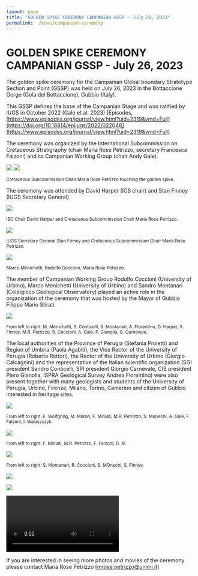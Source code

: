 ```yaml
---
layout: page
title: "GOLDEN SPIKE CEREMONY CAMPANIAN GSSP - July 26, 2023"
permalink:  /news/campanian-ceremony
---
```

# GOLDEN SPIKE CEREMONY CAMPANIAN GSSP - July 26, 2023

The golden spike ceremony for the Campanian Global boundary Stratotype Section and Point (GSSP) was held on July 26, 2023 in the Bottaccione Gorge (Gola del Bottaccione), Gubbio (Italy). 

This GSSP defines the base of the Campanian Stage and was ratified by IUGS in October 2022 (Gale et al. 2023) 
[Episodes, [https://www.episodes.org/journal/view.html?uid=2319&vmd=Full](https://doi.org/10.18814/epiiugs/2022/022048](https://www.episodes.org/journal/view.html?uid=2319&vmd=Full)

The ceremony was organized by the International Subcommission on Cretaceous Stratigraphy (chair Maria Rose Petrizzo, secretary Francesca Falzoni) and its Campanian Working Group (chair Andy Gale).

![](https://stratigraphy.org/subcommission-cretaceous/images/GSSPnails.jpg) 
![](https://stratigraphy.org/subcommission-cretaceous/images/goldenMR.jpg) 
<p style="font-size:smaller;"> Cretaceous Subcommission Chair Maria Rose Petrizzo touching the golden spike.</p>

The ceremony was attended by David Harper (ICS chair) and Stan Finney (IUGS Secretary General).

![](https://stratigraphy.org/subcommission-cretaceous/images/panel.jpg)  
<p style="font-size:smaller;"> ISC Chair David Harper and Cretaceous Subcommission Chair Maria Rose Petrizzo.</p>

![](https://stratigraphy.org/subcommission-cretaceous/images/panel2.jpg)  
<p style="font-size:smaller;"> IUGS Secretary General Stan Finney and Cretaceous Subcommission Chair Maria Rose Petrizzo.</p>

![](https://stratigraphy.org/subcommission-cretaceous/images/noi3nail.jpg)  
<p style="font-size:smaller;"> Marco Menichetti, Rodolfo Coccioni, Maria Rose Petrizzo.</p>

The member of Campanian Working Group Rodolfo Coccioni (University of Urbino), Marco Menichetti (University of Urbino) and Sandro Montanari (Coldigioco Geological Observatory) played an active role in the organization of the ceremony that was hosted by the Mayor of Gubbio Filippo Mario Stirati.

![](https://stratigraphy.org/subcommission-cretaceous/images/people.jpg)  
<p style="font-size:smaller;"> From left to right: M. Menichetti, S. Conticelli, S. Montanari, A. Fiorentino, D. Harper, S. Finney, M.R. Petrizzo, R. Coccioni, A. Gale, P. Gianolla, G. Carnevale.</p>

The local authorities of the Province of Perugia (Stefania Proietti) and Region of Umbria (Paola Agabiti), the Vice Rector of the University of Perugia (Roberto Rettori), the Rector of the University of Urbino (Giorgio Calcagnini) and the representative of the Italian scientific organization (SGI president Sandro Conticelli, SPI president Giorgio Carnevale, CIS president Piero Gianolla, ISPRA Geological Survey Andrea Fiorentino) were also present together with many geologists and students of the University of Perugia, Urbino, Firenze, Milano, Torino, Camerino and citizen of Gubbio interested in heritage sites. 

![](https://stratigraphy.org/subcommission-cretaceous/images/peoplewg.jpg)  
<p style="font-size:smaller;"> From left to right: E. Wolfgring, M. Maron, F. Miniati, M.R. Petrizzo, S. Monechi, A. Gale, F. Falzoni,  I. Walaszczyk. </p>

![](https://stratigraphy.org/subcommission-cretaceous/images/peoplewg2.jpg)  
<p style="font-size:smaller;"> From left to right: F. Miniati, M.R. Petrizzo, F. Falzoni,  D. Xi. </p>

![](https://stratigraphy.org/subcommission-cretaceous/images/people2.jpg)  
<p style="font-size:smaller;"> From left to right: S. Montanari, R. Coccioni, S. MOnechi, S. Finney. </p>

![](https://stratigraphy.org/subcommission-cretaceous/images/people3.jpg) 

![](https://stratigraphy.org/subcommission-cretaceous/images/people4.jpg) 

![](https://stratigraphy.org/subcommission-cretaceous/images/video1.MP4) 

If you are interested in seeing more photos and movies of the ceremony please contact Maria Rose Petrizzo 
[mrose.petrizzo@unimi.it]
